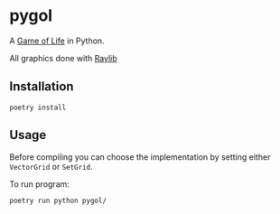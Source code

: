 # pygol

A [Game of Life](https://en.wikipedia.org/wiki/Conway%27s_Game_of_Life) in Python.

All graphics done with [Raylib](https://www.raylib.com/)

## Installation

```console
poetry install
```

## Usage

Before compiling you can choose the implementation by setting either `VectorGrid` or `SetGrid`.

To run program:

```console
poetry run python pygol/
```

